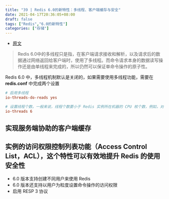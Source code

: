 ```yaml
---
title: "39 | Redis 6.0的新特性：多线程、客户端缓存与安全"
date: 2021-04-17T20:36:05+08:00
draft: false
tags: ["Redis","6.0的新特性"]
categories: ["存储"]
---
```


- [原文](https://time.geekbang.org/column/article/310838)

> Redis 6.0中的多线程只是指，在客户端请求接收和解析，以及请求后的数据通过网络返回给客户端时，使用了多线程。而命令请求本身的数据读写操作还是由单线程来完成的，所以仍然可以保证单命令操作的原子性。

Redis 6.0 中，多线程机制默认是关闭的，如果需要使用多线程功能，需要在 **redis.conf** 中完成两个设置

```conf
# 启用多线程
io-threads-do-reads yes

# 设置线程个数。一般来说，线程个数要小于 Redis 实例所在机器的 CPU 核个数，例如，对于一个 8 核的机器来说，Redis 官方建议配置 6 个 IO 线程。
io-threads 6
```

## 实现服务端协助的客户端缓存

## 实例的访问权限控制列表功能（Access Control List，ACL），这个特性可以有效地提升 Redis 的使用安全性

- 6.0 版本支持创建不同用户来使用 Redis
- 6.0 版本还支持以用户为粒度设置命令操作的访问权限
- 启用 RESP 3 协议